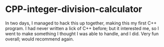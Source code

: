 # CPP-integer-division-calculator

In two days, I managed to hack this up together, making this my first C++ program. I had never written a lick of C++ before; but it interested me, so I went to make something I thought I was able to handle, and I did. Very fun overall; would recommend again.